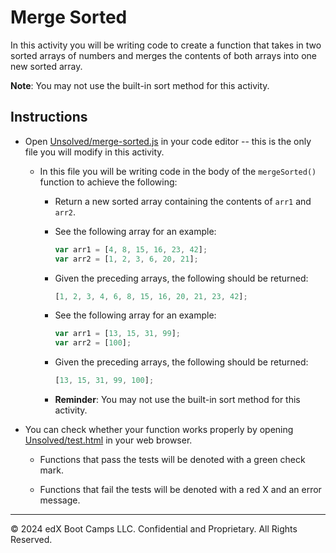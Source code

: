 # Merge Sorted

In this activity you will be writing code to create a function that takes in two sorted arrays of numbers and merges the contents of both arrays into one new sorted array.

**Note**: You may not use the built-in sort method for this activity.

## Instructions

* Open [Unsolved/merge-sorted.js](Unsolved/merge-sorted.js) in your code editor -- this is the only file you will modify in this activity.

  * In this file you will be writing code in the body of the `mergeSorted()` function to achieve the following:

    * Return a new sorted array containing the contents of `arr1` and `arr2`.

    * See the following array for an example:

      ```js
      var arr1 = [4, 8, 15, 16, 23, 42];
      var arr2 = [1, 2, 3, 6, 20, 21];
      ```

    * Given the preceding arrays, the following should be returned:

      ```js
      [1, 2, 3, 4, 6, 8, 15, 16, 20, 21, 23, 42];
      ```

    * See the following array for an example:

      ```js
      var arr1 = [13, 15, 31, 99];
      var arr2 = [100];
      ```

    * Given the preceding arrays, the following should be returned:

      ```js
      [13, 15, 31, 99, 100];
      ```

    * **Reminder**: You may not use the built-in sort method for this activity.

* You can check whether your function works properly by opening [Unsolved/test.html](Unsolved/test.html) in your web browser.

  * Functions that pass the tests will be denoted with a green check mark.

  * Functions that fail the tests will be denoted with a red X and an error message.
  
---
© 2024 edX Boot Camps LLC. Confidential and Proprietary. All Rights Reserved.
